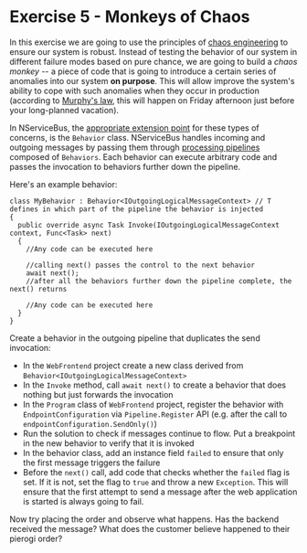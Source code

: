 # Exercise 5 - Monkeys of Chaos

In this exercise we are going to use the principles of [chaos engineering](https://en.wikipedia.org/wiki/Chaos_engineering) to ensure our system is robust. Instead of testing the behavior of our system in different failure modes based on pure chance, we are going to build a *chaos monkey* -- a piece of code that is going to introduce a certain series of anomalies into our system **on purpose**. This will allow improve the system's ability to cope with such anomalies when they occur in production (according to [Murphy's law](https://en.wikipedia.org/wiki/Murphy%27s_law), this will happen on Friday afternoon just before your long-planned vacation).

In NServiceBus, the [appropriate extension point](https://docs.particular.net/nservicebus/pipeline/manipulate-with-behaviors) for these types of concerns, is the `Behavior` class. NServiceBus handles incoming and outgoing messages by passing them through [processing pipelines](https://docs.particular.net/nservicebus/pipeline/) composed of `Behaviors`. Each behavior can execute arbitrary code and passes the invocation to behaviors further down the pipeline. 

Here's an example behavior:

```
class MyBehavior : Behavior<IOutgoingLogicalMessageContext> // T defines in which part of the pipeline the behavior is injected
{
  public override async Task Invoke(IOutgoingLogicalMessageContext context, Func<Task> next)
  {
    //Any code can be executed here

    //calling next() passes the control to the next behavior
    await next();
    //after all the behaviors further down the pipeline complete, the next() returns

    //Any code can be executed here
  }
}
```

Create a behavior in the outgoing pipeline that duplicates the send invocation:
- In the `WebFrontend` project create a new class derived from `Behavior<IOutgoingLogicalMessageContext>`
- In the `Invoke` method, call `await next()` to create a behavior that does nothing but just forwards the invocation
- In the `Program` class of `WebFrontend` project, register the behavior with `EndpointConfiguration` via `Pipeline.Register` API (e.g. after the call to `endpointConfiguration.SendOnly()`)
- Run the solution to check if messages continue to flow. Put a breakpoint in the new behavior to verify that it is invoked
- In the behavior class, add an instance field `failed` to ensure that only the first message triggers the failure
- Before the `next()` call, add code that checks whether the `failed` flag is set. If it is not, set the flag to `true` and throw a new `Exception`. This will ensure that the first attempt to send a message after the web application is started is always going to fail.

Now try placing the order and observe what happens. Has the backend received the message? What does the customer believe happened to their pierogi order?
